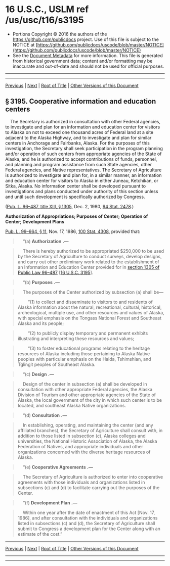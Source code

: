 ---
---

# 16 U.S.C., USLM ref /us/usc/t16/s3195

* Portions Copyright © 2016 the authors of the https://github.com/publicdocs project.
  Use of this file is subject to the NOTICE at [https://github.com/publicdocs/uscode/blob/master/NOTICE](https://github.com/publicdocs/uscode/blob/master/NOTICE)
* See the [Document Metadata](././../../../../..//README.md) for more information.
  This file is generated from historical government data; content and/or formatting may be inaccurate and out-of-date and should not be used for official purposes.

----------
----------

[Previous](./../../../../..//us/usc/t16/ch51/schVI/m__us_usc_t16_s3194.md) | [Next](./../../../../..//us/usc/t16/ch51/schVI/m__us_usc_t16_s3196.md) | [Root of Title](./../../../../../) | [Other Versions of this Document](https://publicdocs.github.io/go/links?ns=uslm&ref=%2Fus%2Fusc%2Ft16%2Fs3195)

## § 3195. Cooperative information and education centers

    The Secretary is authorized in consultation with other Federal agencies, to investigate and plan for an information and education center for visitors to Alaska on not to exceed one thousand acres of Federal land at a site adjacent to the Alaska Highway, and to investigate and plan for similar centers in Anchorage and Fairbanks, Alaska. For the purposes of this investigation, the Secretary shall seek participation in the program planning and/or operation of such centers from appropriate agencies of the State of Alaska, and he is authorized to accept contributions of funds, personnel, and planning and program assistance from such State agencies, other Federal agencies, and Native representatives. The Secretary of Agriculture is authorized to investigate and plan for, in a similar manner, an information and education center for visitors to Alaska in either Juneau, Ketchikan, or Sitka, Alaska. No information center shall be developed pursuant to investigations and plans conducted under authority of this section unless and until such development is specifically authorized by Congress.

([Pub. L. 96–487, title XIII, § 1305][/us/pl/96/487/s1305], Dec. 2, 1980, [94 Stat. 2478][/us/stat/94/2478].)

 __Authorization of Appropriations; Purposes of Center; Operation of Center; Development Plans__ 

[Pub. L. 99–664, § 11][/us/pl/99/664/s11], Nov. 17, 1986, [100 Stat. 4308][/us/stat/100/4308], provided that:

>     “(a)  __Authorization__  __.—__ 

>     There is hereby authorized to be appropriated $250,000 to be used by the Secretary of Agriculture to conduct surveys, develop designs, and carry out other preliminary work related to the establishment of an Information and Education Center provided for in [section 1305 of Public Law 96–487][/us/pl/96/487/s1305] \[[16 U.S.C. 3195][/us/usc/t16/s3195]\].

>     “(b)  __Purposes__  __.—__ 

>     The purposes of the Center authorized by subsection (a) shall be—

>         “(1) to collect and disseminate to visitors to and residents of Alaska information about the natural, recreational, cultural, historical, archeological, multiple use, and other resources and values of Alaska, with special emphasis on the Tongass National Forest and Southeast Alaska and its people;

>         “(2) to publicly display temporary and permanent exhibits illustrating and interpreting these resources and values;

>         “(3) to foster educational programs relating to the heritage resources of Alaska including those pertaining to Alaska Native peoples with particular emphasis on the Haida, Tshimshian, and Tglingit peoples of Southeast Alaska.

>     “(c)  __Design__  __.—__ 

>     Design of the center in subsection (a) shall be developed in consultation with other appropriate Federal agencies, the Alaska Division of Tourism and other appropriate agencies of the State of Alaska, the local government of the city in which such center is to be located, and southeast Alaska Native organizations.

>     “(d)  __Consultation__  __.—__ 

>     In establishing, operating, and maintaining the center (and any affiliated branches), the Secretary of Agriculture shall consult with, in addition to those listed in subsection (c), Alaska colleges and universities, the National Historic Association of Alaska, the Alaska Federation of Natives, and appropriate individuals and other organizations concerned with the diverse heritage resources of Alaska.

>     “(e)  __Cooperative Agreements__  __.—__ 

>     The Secretary of Agriculture is authorized to enter into cooperative agreements with those individuals and organizations listed in subsections (c) and (d) to facilitate carrying out the purposes of the Center.

>     “(f)  __Development Plan__  __.—__ 

>     Within one year after the date of enactment of this Act \[Nov. 17, 1986\], and after consultation with the individuals and organizations listed in subsections (c) and (d), the Secretary of Agriculture shall submit to Congress a development plan for the Center along with an estimate of the cost.”

----------

[Previous](./../../../../..//us/usc/t16/ch51/schVI/m__us_usc_t16_s3194.md) | [Next](./../../../../..//us/usc/t16/ch51/schVI/m__us_usc_t16_s3196.md) | [Root of Title](./../../../../../) | [Other Versions of this Document](https://publicdocs.github.io/go/links?ns=uslm&ref=%2Fus%2Fusc%2Ft16%2Fs3195)

----------
----------

[/us/pl/96/487/s1305]: https://publicdocs.github.io/go/links?ns=uslm&ref=%2Fus%2Fpl%2F96%2F487%2Fs1305
[/us/stat/94/2478]: https://publicdocs.github.io/go/links?ns=uslm&ref=%2Fus%2Fstat%2F94%2F2478
[/us/pl/99/664/s11]: https://publicdocs.github.io/go/links?ns=uslm&ref=%2Fus%2Fpl%2F99%2F664%2Fs11
[/us/stat/100/4308]: https://publicdocs.github.io/go/links?ns=uslm&ref=%2Fus%2Fstat%2F100%2F4308
[/us/pl/96/487/s1305]: https://publicdocs.github.io/go/links?ns=uslm&ref=%2Fus%2Fpl%2F96%2F487%2Fs1305
[/us/usc/t16/s3195]: https://publicdocs.github.io/go/links?ns=uslm&ref=%2Fus%2Fusc%2Ft16%2Fs3195


